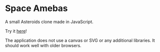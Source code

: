 Space Amebas
============

A small Asteroids clone made in JavaScript.

Try it [here](http://qroph.github.io/space-amebas/)!

The application does not use a canvas or SVG or any additional libraries. It should work well with older browsers.
